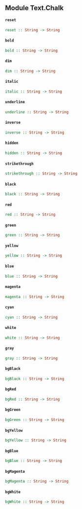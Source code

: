 ## Module Text.Chalk

#### `reset`

``` purescript
reset :: String -> String
```

#### `bold`

``` purescript
bold :: String -> String
```

#### `dim`

``` purescript
dim :: String -> String
```

#### `italic`

``` purescript
italic :: String -> String
```

#### `underline`

``` purescript
underline :: String -> String
```

#### `inverse`

``` purescript
inverse :: String -> String
```

#### `hidden`

``` purescript
hidden :: String -> String
```

#### `strikethrough`

``` purescript
strikethrough :: String -> String
```

#### `black`

``` purescript
black :: String -> String
```

#### `red`

``` purescript
red :: String -> String
```

#### `green`

``` purescript
green :: String -> String
```

#### `yellow`

``` purescript
yellow :: String -> String
```

#### `blue`

``` purescript
blue :: String -> String
```

#### `magenta`

``` purescript
magenta :: String -> String
```

#### `cyan`

``` purescript
cyan :: String -> String
```

#### `white`

``` purescript
white :: String -> String
```

#### `gray`

``` purescript
gray :: String -> String
```

#### `bgBlack`

``` purescript
bgBlack :: String -> String
```

#### `bgRed`

``` purescript
bgRed :: String -> String
```

#### `bgGreen`

``` purescript
bgGreen :: String -> String
```

#### `bgYellow`

``` purescript
bgYellow :: String -> String
```

#### `bgBlue`

``` purescript
bgBlue :: String -> String
```

#### `bgMagenta`

``` purescript
bgMagenta :: String -> String
```

#### `bgWhite`

``` purescript
bgWhite :: String -> String
```


